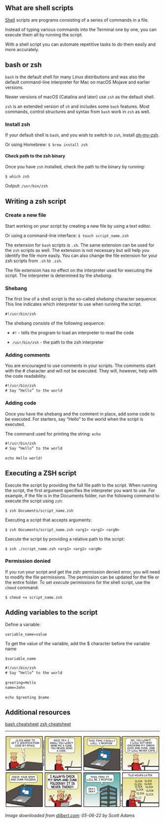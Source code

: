 
## What are shell scripts

[Shell](https://infinum.com/handbook/qa/tools/using-terminal#shell) scripts are programs consisting of a series of commands in a file. 

Instead of typing various commands into the Terminal one by one, you can execute them all by running the script.

With a shell script you can automate repetitive tasks to do them easily and more accurately.


## bash or zsh

`bash` is the default shell for many Linux distributions and was also the default command-line interpreter for Mac on macOS Mojave and earlier versions.

Newer versions of macOS (Catalina and later) use `zsh` as the default shell.
 
`zsh` is an extended version of `sh` and includes some `bash` features. Most commands, control structures and syntax from `bash` work in `zsh` as well.

### Install zsh

If your default shell is `bash`, and you wish to switch to `zsh`, install [oh-my-zsh](https://ohmyz.sh/).

Or using Homebrew: `$ brew install zsh`

#### Check path to the zsh binary

Once you have `zsh` installed, check the path to the binary by running:

`$ which zsh`

Output: `/usr/bin/zsh`

## Writing a zsh script

### Create a new file

Start working on your script by creating a new file by using a text editor.

Or using a command-line interface: `$ touch script_name.zsh`

The extension for `bash` scripts is `.sh`. The same extension can be used for the `zsh` scripts as well. The extension is not necessary but will help you identify the file more easily. You can also change the file extension for your zsh scripts from `.sh` to `.zsh`.

The file extension has no effect on the interpreter used for executing the script. The interpreter is determined by the _shebang_.

### Shebang

The first line of a shell script is the so-called _shebang_ character sequence. This line indicates which interpreter to use when running the script.

`#!/usr/bin/zsh`

The shebang consists of the following sequence:

- `#!` - tells the program to load an interpreter to read the code

- `/usr/bin/zsh` - the path to the zsh interpreter


### Adding comments

You are encouraged to use comments in your scripts. The comments start with the # character and will not be executed. They will, however, help with the code readability.

    #!/usr/bin/zsh
    # Say “Hello” to the world


### Adding code

Once you have the shebang and the comment in place, add some code to be executed.
For starters, say “Hello” to the world when the script is executed. 

The command used for printing the string: `echo`

    #!/usr/bin/zsh
    # Say “Hello” to the world
    
    echo Hello world!


## Executing a ZSH script

Execute the script by providing the full file path to the script. 
When running the script, the first argument specifies the interpreter you want to use.
For example, if the file is in the Documents folder, run the following command to execute the script using `zsh`:

`$ zsh Documents/script_name.zsh`

Executing a script that accepts arguments:

`$ zsh Documents/script_name.zsh <arg1> <arg2> <argN>`

Execute the script by providing a relative path to the script:

`$ zsh ./script_name.zsh <arg1> <arg2> <argN>`


### Permission denied 

If you run your script and get the zsh: permission denied error, you will need to modify the file permissions. The permission can be updated for the file or the entire folder.
To set _execute_ permissions for the shell script, use the `chmod` command:

`$ chmod +x script_name.zsh`

## Adding variables to the script 

Define a variable:

`variable_name=value`

To get the value of the variable, add the $ character before the variable name

`$variable_name`

    #!/usr/bin/zsh
    # Say “Hello” to the world
    
    greeting=Hello
    name=John
    
    echo $greeting $name


## Additional resources
[bash cheatsheet](https://devhints.io/bash)
[zsh cheatsheet](https://devhints.io/zsh)


---

![dilbert_writing_shell_scripts.png](/img/dilbert_writing_shell_scripts.png)

*Image downloaded from [dilbert.com](https://dilbert.com/strip/2022-06-05): 05-06-22 by Scott Adams*
